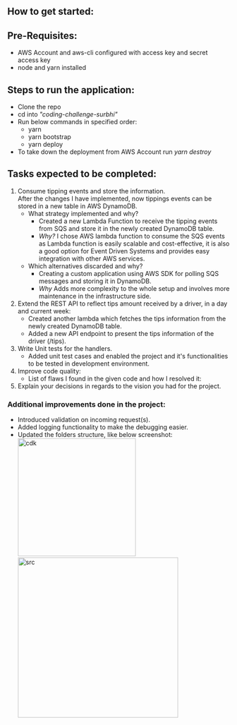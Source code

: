 ## How to get started:

## Pre-Requisites:

- AWS Account and aws-cli configured with access key and secret access key
- node and yarn installed

## Steps to run the application:

- Clone the repo
- cd into _*"coding-challenge-surbhi"*_
- Run below commands in specified order:
  - yarn
  - yarn bootstrap
  - yarn deploy
- To take down the deployment from AWS Account run _*yarn destroy*_

## Tasks expected to be completed:

1. Consume tipping events and store the information. <br>
   After the changes I have implemented, now tippings events can be stored in a new table in AWS DynamoDB.
   - What strategy implemented and why?<br>
     - Created a new Lambda Function to receive the tipping events from SQS and store it in the newly created DynamoDB table.
     - _Why?_ I chose AWS lambda function to consume the SQS events as Lambda function is easily scalable and cost-effective, it is also a good option for Event Driven Systems and provides easy integration with other AWS services.
   - Which alternatives discarded and why?
     - Creating a custom application using AWS SDK for polling SQS messages and storing it in DynamoDB.
     - _Why_ Adds more complexity to the whole setup and involves more maintenance in the infrastructure side.
2. Extend the REST API to reflect tips amount received by a driver, in a day and current week:
   - Created another lambda which fetches the tips information from the newly created DynamoDB table.
   - Added a new API endpoint to present the tips information of the driver (/tips).
3. Write Unit tests for the handlers.
   - Added unit test cases and enabled the project and it's functionalities to be tested in development environment.
4. Improve code quality:
   - List of flaws I found in the given code and how I resolved it:
5. Explain your decisions in regards to the vision you had for the project.

### Additional improvements done in the project:

- Introduced validation on incoming request(s).
- Added logging functionality to make the debugging easier.
- Updated the folders structure, like below screenshot: <br>
  <img width="267" alt="cdk" src="https://user-images.githubusercontent.com/25278823/227360530-d7031373-2b1b-4bb7-94b1-14e17930e645.png"> <br>
  <img width="363" alt="src" src="https://user-images.githubusercontent.com/25278823/227360581-8d21bd96-fcd1-40c2-a14b-85deb14bd0d8.png">
